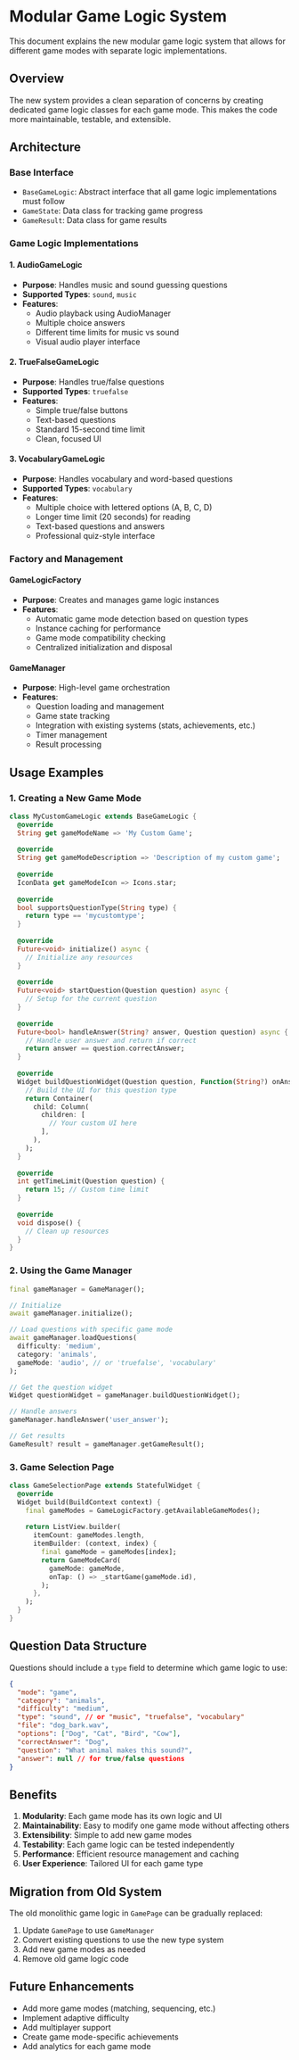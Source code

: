 # Modular Game Logic System

This document explains the new modular game logic system that allows for different game modes with separate logic implementations.

## Overview

The new system provides a clean separation of concerns by creating dedicated game logic classes for each game mode. This makes the code more maintainable, testable, and extensible.

## Architecture

### Base Interface
- `BaseGameLogic`: Abstract interface that all game logic implementations must follow
- `GameState`: Data class for tracking game progress
- `GameResult`: Data class for game results

### Game Logic Implementations

#### 1. AudioGameLogic
- **Purpose**: Handles music and sound guessing questions
- **Supported Types**: `sound`, `music`
- **Features**: 
  - Audio playback using AudioManager
  - Multiple choice answers
  - Different time limits for music vs sound
  - Visual audio player interface

#### 2. TrueFalseGameLogic
- **Purpose**: Handles true/false questions
- **Supported Types**: `truefalse`
- **Features**:
  - Simple true/false buttons
  - Text-based questions
  - Standard 15-second time limit
  - Clean, focused UI

#### 3. VocabularyGameLogic
- **Purpose**: Handles vocabulary and word-based questions
- **Supported Types**: `vocabulary`
- **Features**:
  - Multiple choice with lettered options (A, B, C, D)
  - Longer time limit (20 seconds) for reading
  - Text-based questions and answers
  - Professional quiz-style interface

### Factory and Management

#### GameLogicFactory
- **Purpose**: Creates and manages game logic instances
- **Features**:
  - Automatic game mode detection based on question types
  - Instance caching for performance
  - Game mode compatibility checking
  - Centralized initialization and disposal

#### GameManager
- **Purpose**: High-level game orchestration
- **Features**:
  - Question loading and management
  - Game state tracking
  - Integration with existing systems (stats, achievements, etc.)
  - Timer management
  - Result processing

## Usage Examples

### 1. Creating a New Game Mode

```dart
class MyCustomGameLogic extends BaseGameLogic {
  @override
  String get gameModeName => 'My Custom Game';
  
  @override
  String get gameModeDescription => 'Description of my custom game';
  
  @override
  IconData get gameModeIcon => Icons.star;
  
  @override
  bool supportsQuestionType(String type) {
    return type == 'mycustomtype';
  }
  
  @override
  Future<void> initialize() async {
    // Initialize any resources
  }
  
  @override
  Future<void> startQuestion(Question question) async {
    // Setup for the current question
  }
  
  @override
  Future<bool> handleAnswer(String? answer, Question question) async {
    // Handle user answer and return if correct
    return answer == question.correctAnswer;
  }
  
  @override
  Widget buildQuestionWidget(Question question, Function(String?) onAnswer) {
    // Build the UI for this question type
    return Container(
      child: Column(
        children: [
          // Your custom UI here
        ],
      ),
    );
  }
  
  @override
  int getTimeLimit(Question question) {
    return 15; // Custom time limit
  }
  
  @override
  void dispose() {
    // Clean up resources
  }
}
```

### 2. Using the Game Manager

```dart
final gameManager = GameManager();

// Initialize
await gameManager.initialize();

// Load questions with specific game mode
await gameManager.loadQuestions(
  difficulty: 'medium',
  category: 'animals',
  gameMode: 'audio', // or 'truefalse', 'vocabulary'
);

// Get the question widget
Widget questionWidget = gameManager.buildQuestionWidget();

// Handle answers
gameManager.handleAnswer('user_answer');

// Get results
GameResult? result = gameManager.getGameResult();
```

### 3. Game Selection Page

```dart
class GameSelectionPage extends StatefulWidget {
  @override
  Widget build(BuildContext context) {
    final gameModes = GameLogicFactory.getAvailableGameModes();
    
    return ListView.builder(
      itemCount: gameModes.length,
      itemBuilder: (context, index) {
        final gameMode = gameModes[index];
        return GameModeCard(
          gameMode: gameMode,
          onTap: () => _startGame(gameMode.id),
        );
      },
    );
  }
}
```

## Question Data Structure

Questions should include a `type` field to determine which game logic to use:

```json
{
  "mode": "game",
  "category": "animals",
  "difficulty": "medium",
  "type": "sound", // or "music", "truefalse", "vocabulary"
  "file": "dog_bark.wav",
  "options": ["Dog", "Cat", "Bird", "Cow"],
  "correctAnswer": "Dog",
  "question": "What animal makes this sound?",
  "answer": null // for true/false questions
}
```

## Benefits

1. **Modularity**: Each game mode has its own logic and UI
2. **Maintainability**: Easy to modify one game mode without affecting others
3. **Extensibility**: Simple to add new game modes
4. **Testability**: Each game logic can be tested independently
5. **Performance**: Efficient resource management and caching
6. **User Experience**: Tailored UI for each game type

## Migration from Old System

The old monolithic game logic in `GamePage` can be gradually replaced:

1. Update `GamePage` to use `GameManager`
2. Convert existing questions to use the new type system
3. Add new game modes as needed
4. Remove old game logic code

## Future Enhancements

- Add more game modes (matching, sequencing, etc.)
- Implement adaptive difficulty
- Add multiplayer support
- Create game mode-specific achievements
- Add analytics for each game mode 